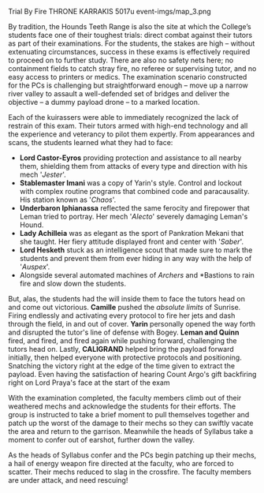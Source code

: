 Trial By Fire
THRONE KARRAKIS
5017u
event-imgs/map_3.png

By tradition, the Hounds Teeth Range is also the site at which the College’s students face one of their toughest trials: direct combat against their tutors as part of their examinations. For the students, the stakes are high – without extenuating circumstances, success in these exams is effectively required to proceed on to further study. There are also no safety nets here; no containment fields to catch stray fire, no referee or supervising tutor, and no easy access to printers or medics. The examination scenario constructed for the PCs is challenging but straightforward enough – move up a narrow river valley to assault a well-defended set of bridges and deliver the objective – a dummy payload drone – to a marked location. 

Each of the kuirassers were able to immediately recognized the lack of restrain of this exam. Their tutors armed with high-end technology and all the experience and veterancy to pilot them expertly. From appearances and scans, the students learned what they had to face:
- **Lord Castor-Eyros** providing protection and assistance to all nearby them, shielding them from attacks of every type and direction with his mech '*Jester*'.
- **Stablemaster Imani** was a copy of Yarin's style. Control and lockout with complex routine programs that combined code and paracausality. His station known as '*Chaos*'.
- **Underbaron Iphianassa** reflected the same ferocity and firepower that Leman tried to portray. Her mech '*Alecto*' severely damaging Leman's Hound.
- **Lady Achilleia** was as elegant as the sport of Pankration Mekani that she taught. Her fiery attitude displayed front and center with '*Saber*'.
- **Lord Hesketh** stuck as an intelligence scout that made sure to mark the students and prevent them from ever hiding in any way with the help of '*Auspex*'.
- Alongside several automated machines of *Archers* and *Bastions to rain fire and slow down the students.

But, alas, the students had the will inside them to face the tutors head on and come out victorious. **Camille** pushed the *absolute limits* of Sunrise. Firing endlessly and activating every protocol to fire her jets and dash through the field, in and out of cover. **Yarin** personally opened the way forth and disrupted the tutor's line of defense with Bogey. **Leman and Quinn** fired, and fired, and fired again while pushing forward, challenging the tutors head on. Lastly, **CALIGRAND** helped bring the payload forward initially, then helped everyone with protective protocols and positioning. Snatching the victory right at the edge of the time given to extract the payload. Even having the satisfaction of hearing Count Argo's gift backfiring right on Lord Praya's face at the start of the exam

With the examination completed, the faculty members climb out of their weathered mechs and acknowledge the students for their efforts. The group is instructed to take a brief moment to pull themselves together and patch up the worst of the damage to their mechs so they can swiftly vacate the area and return to the garrison. Meanwhile the heads of Syllabus take a moment to confer out of earshot, further down the valley.

As the heads of Syllabus confer and the PCs begin patching up their mechs, a hail of energy weapon fire directed at the faculty, who are forced to scatter. Their mechs reduced to slag in the crossfire. The faculty members are under attack, and need rescuing!